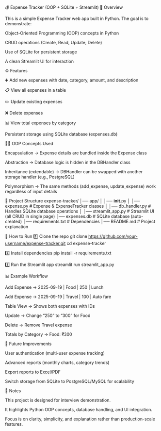 💰 Expense Tracker (OOP + SQLite + Streamlit)
📌 Overview

This is a simple Expense Tracker web app built in Python.
The goal is to demonstrate:

Object-Oriented Programming (OOP) concepts in Python

CRUD operations (Create, Read, Update, Delete)

Use of SQLite for persistent storage

A clean Streamlit UI for interaction

⚙️ Features

➕ Add new expenses with date, category, amount, and description

📋 View all expenses in a table

✏️ Update existing expenses

❌ Delete expenses

📊 View total expenses by category

Persistent storage using SQLite database (expenses.db)

🧑‍💻 OOP Concepts Used

Encapsulation → Expense details are bundled inside the Expense class

Abstraction → Database logic is hidden in the DBHandler class

Inheritance (extendable) → DBHandler can be swapped with another storage handler (e.g., PostgreSQL)

Polymorphism → The same methods (add_expense, update_expense) work regardless of input details

📂 Project Structure
expense-tracker/
│── app/
│   │── __init__.py
│   │── expense.py        # Expense & ExpenseTracker classes
│   │── db_handler.py     # Handles SQLite database operations
│
│── streamlit_app.py      # Streamlit UI (all CRUD in single page)
│── expenses.db           # SQLite database (auto-created)
│── requirements.txt      # Dependencies
│── README.md             # Project explanation

🚀 How to Run
1️⃣ Clone the repo
git clone https://github.com/your-username/expense-tracker.git
cd expense-tracker

2️⃣ Install dependencies
pip install -r requirements.txt

3️⃣ Run the Streamlit app
streamlit run streamlit_app.py

📊 Example Workflow

Add Expense → 2025-09-19 | Food | 250 | Lunch

Add Expense → 2025-09-19 | Travel | 100 | Auto fare

Table View → Shows both expenses with IDs

Update → Change “250” to “300” for Food

Delete → Remove Travel expense

Totals by Category → Food: ₹300

🔮 Future Improvements

User authentication (multi-user expense tracking)

Advanced reports (monthly charts, category trends)

Export reports to Excel/PDF

Switch storage from SQLite to PostgreSQL/MySQL for scalability

📝 Notes

This project is designed for interview demonstration.

It highlights Python OOP concepts, database handling, and UI integration.

Focus is on clarity, simplicity, and explanation rather than production-scale features.
